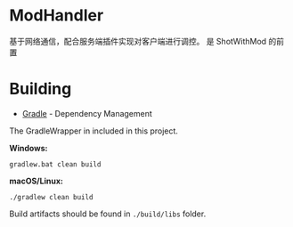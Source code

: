 # ModHandler

基于网络通信，配合服务端插件实现对客户端进行调控。
是 ShotWithMod 的前置

# Building

* [Gradle](https://gradle.org/) - Dependency Management

The GradleWrapper in included in this project.

**Windows:**

```
gradlew.bat clean build
```

**macOS/Linux:**

```
./gradlew clean build
```

Build artifacts should be found in `./build/libs` folder.
